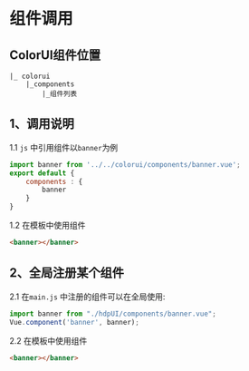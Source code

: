 # 组件调用

## ColorUI组件位置

```
|_ colorui
    |_components
        |_组件列表
```

## 1、调用说明
1.1 `js` 中引用组件以`banner`为例

```js
import banner from '../../colorui/components/banner.vue';
export default {
    components : {
        banner
    }
}

```

1.2 在模板中使用组件

```html
<banner></banner>
```
## 2、全局注册某个组件

2.1 在`main.js` 中注册的组件可以在全局使用:

```js
import banner from "./hdpUI/components/banner.vue";
Vue.component('banner', banner);
```
2.2 在模板中使用组件

```html
<banner></banner>
```